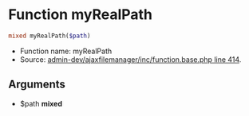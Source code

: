 Function myRealPath
===========================





```php
mixed myRealPath($path)
```

* Function name: myRealPath
* Source: [admin-dev/ajaxfilemanager/inc/function.base.php line 414](https://github.com/PrestaShop/PrestaShop/blob/1.5.3.1/admin-dev/ajaxfilemanager/inc/function.base.php#L414).

Arguments
---------

* $path **mixed**

